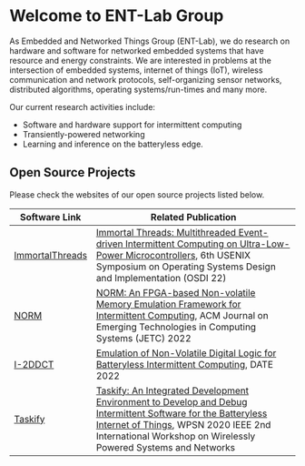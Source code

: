 # Welcome to ENT-Lab Group

As Embedded and Networked Things Group (ENT-Lab), we do research on hardware and software for networked embedded systems that have resource and energy constraints. We are interested in problems at the intersection of embedded systems, internet of things (IoT), wireless communication and network protocols, self-organizing sensor networks, distributed algorithms, operating systems/run-times and many more.

Our current research activities include:
- Software and hardware support for intermittent computing
- Transiently-powered networking
- Learning and inference on the batteryless edge.

## Open Source Projects

Please check the websites of our open source projects listed below.

| **Software Link** | **Related Publication** |
|----------|-----------|
| [ImmortalThreads](https://tinysystems.github.io/ImmortalThreads/) | [Immortal Threads: Multithreaded Event-driven Intermittent Computing on Ultra-Low-Power Microcontrollers](), 6th USENIX Symposium on Operating Systems Design and Implementation (OSDI 22) |
| [NORM](https://github.com/simoneruffini/NORM) | [NORM: An FPGA-based Non-volatile Memory Emulation Framework for Intermittent Computing](https://dl.acm.org/doi/abs/10.1145/3517812), ACM Journal on Emerging Technologies in Computing Systems (JETC) 2022 |
| [I-2DDCT](https://github.com/simoneruffini/i-2DDCT) | [Emulation of Non-Volatile Digital Logic for Batteryless Intermittent Computing](), DATE 2022 |
| [Taskify](https://github.com/tinysystems/Taskify) | [Taskify: An Integrated Development Environment to Develop and Debug Intermittent Software for the Batteryless Internet of Things](https://ieeexplore.ieee.org/document/9183606/), WPSN 2020 IEEE 2nd International Workshop on Wirelessly Powered Systems and Networks |

